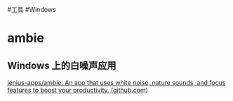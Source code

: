 #工具 #Windows 

# ambie

## Windows 上的白噪声应用

[jenius-apps/ambie: An app that uses white noise, nature sounds, and focus features to boost your productivity. (github.com)](https://github.com/jenius-apps/ambie)